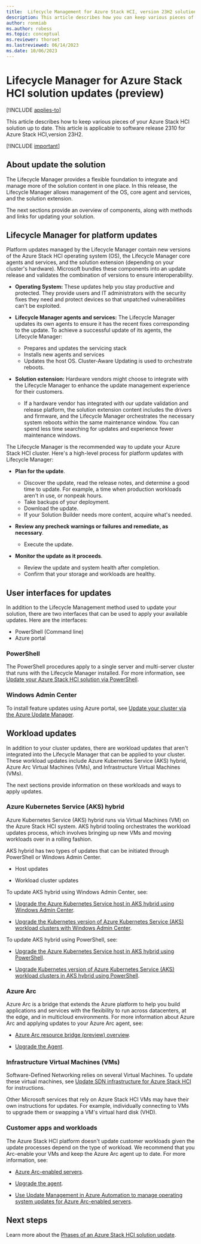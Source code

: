```yaml
---
title:  Lifecycle Management for Azure Stack HCI, version 23H2 solution updates (preview).
description: This article describes how you can keep various pieces of your Azure Stack HCI, version 23H2 cluster up-to-date.
author: ronmiab
ms.author: robess
ms.topic: conceptual
ms.reviewer: thoroet
ms.lastreviewed: 06/14/2023
ms.date: 10/06/2023
---
```


# Lifecycle Manager for Azure Stack HCI solution updates (preview)

[!INCLUDE [applies-to](../../includes/hci-applies-to-supplemental-package.md)]

This article describes how to keep various pieces of your Azure Stack HCI solution up to date. This article is applicable to software release 2310 for Azure Stack HCI,version 23H2.

[!INCLUDE [important](../../includes/hci-preview.md)]

## About update the solution

The Lifecycle Manager provides a flexible foundation to integrate and manage more of the solution content in one place. In this release, the Lifecycle Manager allows management of the OS, core agent and services, and the solution extension.

The next sections provide an overview of components, along with methods and links for updating your solution.  

## Lifecycle Manager for platform updates

Platform updates managed by the Lifecycle Manager contain new versions of the Azure Stack HCI operating system (OS), the Lifecycle Manager core agents and services, and the solution extension (depending on your cluster's hardware). Microsoft bundles these components into an update release and validates the combination of versions to ensure interoperability.

- **Operating System:** These updates help you stay productive and protected. They provide users and IT administrators with the security fixes they need and protect devices so that unpatched vulnerabilities can't be exploited.

- **Lifecycle Manager agents and services:** The Lifecycle Manager updates its own agents to ensure it has the recent fixes corresponding to the update. To achieve a successful update of its agents, the Lifecycle Manager:

  - Prepares and updates the servicing stack
  - Installs new agents and services
  - Updates the host OS. Cluster-Aware Updating is used to orchestrate reboots.

- **Solution extension:** Hardware vendors might choose to integrate with the Lifecycle Manager to enhance the update management experience for their customers.

  - If a hardware vendor has integrated with our update validation and release platform, the solution extension content includes the drivers and firmware, and the Lifecycle Manager orchestrates the necessary system reboots within the same maintenance window. You can spend less time searching for updates and experience fewer maintenance windows.

The Lifecycle Manager is the recommended way to update your Azure Stack HCI cluster. Here's a high-level process for platform updates with Lifecycle Manager:

- **Plan for the update**.
  - Discover the update, read the release notes, and determine a good time to update. For example, a time when production workloads aren't in use, or nonpeak hours.
  - Take backups of your deployment.
  - Download the update.
  - If your Solution Builder needs more content, acquire what's needed.

- **Review any precheck warnings or failures and remediate, as necessary**.
  - Execute the update.

- **Monitor the update as it proceeds**.
  - Review the update and system health after completion.
  - Confirm that your storage and workloads are healthy.

## User interfaces for updates

In addition to the Lifecycle Management method used to update your solution, there are two interfaces that can be used to apply your available updates. Here are the interfaces:

- PowerShell (Command line)
- Azure portal

### PowerShell

The PowerShell procedures apply to a single server and multi-server cluster that runs with the Lifecycle Manager installed. For more information, see [Update your Azure Stack HCI solution via PowerShell](update-via-powershell.md).

### Windows Admin Center

To install feature updates using Azure portal, see [Update your cluster via the Azure Update Manager](../manage/install-preview-version.md). 

## Workload updates

In addition to your cluster updates, there are workload updates that aren't integrated into the Lifecycle Manager that can be applied to your cluster. These workload updates include Azure Kubernetes Service (AKS) hybrid, Azure Arc Virtual Machines (VMs), and Infrastructure Virtual Machines (VMs).

The next sections provide information on these workloads and ways to apply updates.

### Azure Kubernetes Service (AKS) hybrid

Azure Kubernetes Service (AKS) hybrid runs via Virtual Machines (VM) on the Azure Stack HCI system. AKS hybrid tooling orchestrates the workload updates process, which involves bringing up new VMs and moving workloads over in a rolling fashion.

AKS hybrid has two types of updates that can be initiated through PowerShell or Windows Admin Center.

- Host updates

- Workload cluster updates

To update AKS hybrid using Windows Admin Center, see:

- [Upgrade the Azure Kubernetes Service host in AKS hybrid using Windows Admin Center](/azure/aks/hybrid/update-akshci-host-windows-admin-center).  

- [Upgrade the Kubernetes version of Azure Kubernetes Service (AKS) workload clusters with Windows Admin Center](/azure/aks/hybrid/upgrade-kubernetes).

To update AKS hybrid using PowerShell, see:

- [Upgrade the Azure Kubernetes Service host in AKS hybrid using PowerShell](/azure/aks/hybrid/update-akshci-host-powershell).

- [Upgrade Kubernetes version of Azure Kubernetes Service (AKS) workload clusters in AKS hybrid using PowerShell](/azure/aks/hybrid/upgrade).

### Azure Arc

Azure Arc is a bridge that extends the Azure platform to help you build applications and services with the flexibility to run across datacenters, at the edge, and in multicloud environments. For more information about Azure Arc and applying updates to your Azure Arc agent, see:

- [Azure Arc resource bridge (preview) overview](/azure/azure-arc/resource-bridge/overview).

- [Upgrade the Agent](/azure/azure-arc/servers/manage-agent#upgrade-the-agent).

### Infrastructure Virtual Machines (VMs)

Software-Defined Networking relies on several Virtual Machines. To update these virtual machines, see [Update SDN infrastructure for Azure Stack HCI](../manage/update-sdn.md) for instructions.

Other Microsoft services that rely on Azure Stack HCI VMs may have their own instructions for updates. For example, individually connecting to VMs to upgrade them or swapping a VM's virtual hard disk (VHD).

### Customer apps and workloads

The Azure Stack HCI platform doesn't update customer workloads given the update processes depend on the type of workload. We recommend that you Arc-enable your VMs and keep the Azure Arc agent up to date. For more information, see:

- [Azure Arc-enabled servers](/azure/azure-arc/servers/overview).

- [Upgrade the agent](/azure/azure-arc/servers/manage-agent#upgrade-the-agent).

- [Use Update Management in Azure Automation to manage operating system updates for Azure Arc-enabled servers](/azure/cloud-adoption-framework/manage/hybrid/server/best-practices/arc-update-management).

## Next steps

Learn more about the [Phases of an Azure Stack HCI solution update](update-phases.md).
